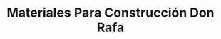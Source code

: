 ---
title: "Materiales Para Construcción Don Rafa"
url: /toluca/materiales-para-construccion-don-rafa/
shop: comercio
---